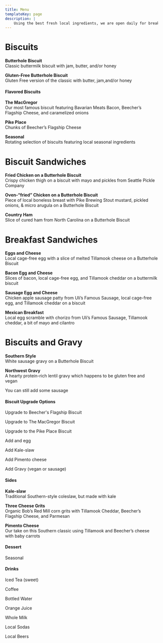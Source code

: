 ```yaml
---
title: Menu
templateKey: page
description: |
    Using the best fresh local ingredients, we are open daily for breakfast. Our restaurant menu features buttermilk biscuits, breakfast sandwiches, biscuits and gravy and many other southern favorites including vegan, vegetarian and gluten free options. Missed breakfast? Try our newest fried chicken sandwich or a crab melt for lunch.
---
```

<div class="menu">
<div class="row">
  <div class="col col-6 col-small-6 col-tiny-6">
    <h1>Biscuits</h1>
    <!-- <p>Warmed up to eat here, or to take home and eat later</p> -->
    <div class="row">
      <div class="col col-9 col-small-9 col-tiny-9">
        <p>
         <strong>Butterhole Biscuit</strong> 
         <br />
         Classic buttermilk biscuit with jam, butter, and/or honey
        </p>
      </div>
      <div class="col col-3 col-small-3 col-tiny-3">
      <!-- <p>$3.50</p> -->
        <p></p>
      </div>
    </div>
    <div class="row">
      <div class="col col-9 col-small-9 col-tiny-9">
        <p>
          <strong>Gluten-Free Butterhole Biscuit</strong>
          <br />
          Gluten Free version of the classic with butter, jam,and/or honey
        </p>
      </div>
      <div class="col col-3 col-small-3 col-tiny-3">
      <!-- <p>$4.50</p> -->
        <p></p>
      </div>
    </div>
  </div>
  <div class="col col-6 col-small-6 col-tiny-6">
    <h4>Flavored Biscuits</h4>
    <div class="row">
      <div class="col col-9 col-small-9 col-tiny-9">
        <p>
          <strong>The MacGregor</strong>
          <br />
          Our most famous biscuit featuring Bavarian Meats Bacon, Beecher’s Flagship Cheese, and caramelized onions
        </p>
      </div>
      <div class="col col-3 col-small-3 col-tiny-3">
        <p></p>
      </div>
    </div>
    <div class="row">
      <div class="col col-9 col-small-9 col-tiny-9">
        <p>
          <strong>Pike Place</strong>
          <br />
          Chunks of Beecher’s Flagship Cheese
        </p>
      </div>
      <div class="col col-3 col-small-3 col-tiny-3">
        <p></p>
      </div>
    </div>
    <div class="row">
      <div class="col col-9 col-small-9 col-tiny-9">
        <p>
          <strong>Seasonal</strong>
          <br />
          Rotating selection of biscuits featuring local seasonal ingredients
        </p>
      </div>
      <div class="col col-3 col-small-3 col-tiny-3">
        <p></p>
      </div>
    </div>
  </div>
</div>
<div class="row">
  <div class="col col-6 col-small-6 col-tiny-6">
    <h1>Biscuit Sandwiches</h1>
    <div class="row">
      <div class="col col-9 col-small-9 col-tiny-9">
        <p>
          <strong>Fried Chicken on a Butterhole Biscuit</strong>
          <br />
          Crispy chicken thigh on a biscuit with mayo and pickles from Seattle Pickle Company
        </p>
      </div>
      <div class="col col-3 col-small-3 col-tiny-3">
        <p></p>
      </div>
    </div>
    <div class="row">
      <div class="col col-9 col-small-9 col-tiny-9">
        <p>
          <strong>Oven-“fried” Chicken on a Butterhole Biscuit</strong>
          <br />
          Piece of local boneless breast with Pike Brewing Stout mustard, pickled onions, &amp; micro arugula on a Butterhole
          Biscuit
        </p>
      </div>
      <div class="col col-3 col-small-3 col-tiny-3">
        <p></p>
      </div>
    </div>
    <div class="row">
      <div class="col col-9 col-small-9 col-tiny-9">
        <p>
          <strong>Country Ham</strong>
          <br />
          Slice of cured ham from North Carolina on a Butterhole Biscuit
        </p>
      </div>
      <div class="col col-3 col-small-3 col-tiny-3">
        <p></p>
      </div>
    </div>
  </div>
  <div class="col col-6 col-small-6 col-tiny-6">
    <h1>Breakfast Sandwiches</h1>
    <div class="row">
      <div class="col col-9 col-small-9 col-tiny-9">
        <p>
          <strong>Eggs and Cheese</strong>
          <br />
          Local cage-free egg with a slice of melted Tillamook cheese on a Butterhole Biscuit
        </p>
      </div>
      <div class="col col-3 col-small-3 col-tiny-3">
        <p></p>
      </div>
    </div>
    <div class="row">
      <div class="col col-9 col-small-9 col-tiny-9">
        <p>
          <strong>Bacon Egg and Cheese</strong>
          <br />
          Slices of bacon,  local cage-free egg, and Tillamook cheddar on a buttermilk biscuit
        </p>
      </div>
      <div class="col col-3 col-small-3 col-tiny-3">
        <p></p>
      </div>
    </div>
    <div class="row">
      <div class="col col-9 col-small-9 col-tiny-9">
        <p>
          <strong>Sausage Egg and Cheese</strong>
          <br />
          Chicken apple sausage patty from Uli’s Famous Sausage, local cage-free egg, and Tillamook cheddar on a biscuit
        </p>
      </div>
      <div class="col col-3 col-small-3 col-tiny-3">
        <p></p>
      </div>
    </div>
  </div>
     <div class="row">
      <div class="col col-9 col-small-9 col-tiny-9">
        <p>
          <strong>Mexican Breakfast</strong>
          <br />
          Local egg scramble with chorizo from Uli’s Famous Sausage, Tillamook cheddar, a bit of mayo and cilantro
        </p>
     </div>
     <div class="col col-3 col-small-3 col-tiny-3">
        <p></p>
     </div>
    </div>
  </div>
</div>
<div class="row">
  <div class="col col-6 col-small-6 col-tiny-6">
    <h1>Biscuits and Gravy</h1>
    <div class="row">
      <div class="col col-9 col-small-9 col-tiny-9">
        <p>
          <strong>Southern Style</strong>
          <br />
          White sausage gravy on a Butterhole Biscuit
        </p>
      </div>
      <div class="col col-3 col-small-3 col-tiny-3">
        <p></p>
      </div>
    </div>
    <div class="row">
      <div class="col col-9 col-small-9 col-tiny-9">
        <p>
          <strong>Northwest Gravy</strong>
          <br />
          A hearty protein-rich lentil gravy which happens to be gluten free and vegan
        </p>
      </div>
      <div class="col col-3 col-small-3 col-tiny-3">
        <p></p>
      </div>
    </div>
    <div class="row">
      <div class="col col-9 col-small-9 col-tiny-9">
        <p>You can still add some sausage</p>
      </div>
      <div class="col col-3 col-small-3 col-tiny-3">
        <p></p>
      </div>
    </div>
  </div>
  <div class="col col-6 col-small-6 col-tiny-6">
    <h4>Biscuit Upgrade Options</h4>
    <div class="row">
      <div class="col col-9 col-small-9 col-tiny-9">
        <p>Upgrade to Beecher's Flagship Biscuit</p>
      </div>
      <div class="col col-3 col-small-3 col-tiny-3">
        <p></p>
      </div>
    </div>
    <div class="row">
      <div class="col col-9 col-small-9 col-tiny-9">
        <p>Upgrade to The MacGregor Biscuit</p>
      </div>
      <div class="col col-3 col-small-3 col-tiny-3">
        <p></p>
      </div>
    </div>
    <div class="row">
      <div class="col col-9 col-small-9 col-tiny-9">
        <p>Upgrade to the Pike Place Biscuit</p>
      </div>
      <div class="col col-3 col-small-3 col-tiny-3">
        <p></p>
      </div>
    </div>
    <div class="row">
      <div class="col col-9 col-small-9 col-tiny-9">
        <p>Add and egg</p>
      </div>
      <div class="col col-3 col-small-3 col-tiny-3">
        <p></p>
      </div>
    </div>
    <div class="row">
      <div class="col col-9 col-small-9 col-tiny-9">
        <p>Add Kale-slaw</p>
      </div>
      <div class="col col-3 col-small-3 col-tiny-3">
        <p></p>
      </div>
    </div>
    <div class="row">
      <div class="col col-9 col-small-9 col-tiny-9">
        <p>Add Pimento cheese</p>
      </div>
      <div class="col col-3 col-small-3 col-tiny-3">
        <p></p>
      </div>
    </div>
    <div class="row">
      <div class="col col-9 col-small-9 col-tiny-9">
        <p>Add Gravy (vegan or sausage)</p>
      </div>
      <div class="col col-3 col-small-3 col-tiny-3">
        <p></p>
      </div>
    </div>
  </div>
</div>
<div class="row">
  <div class="col col-6 col-small-6 col-tiny-6">
    <h4>Sides</h4>
    <div class="row">
      <div class="col col-9 col-small-9">
        <p>
          <strong>Kale-slaw</strong>
          <br />
          Traditional Southern-style coleslaw, but made with kale
        </p>
      </div>
      <div class="col col-3 col-small-3">
        <p></p>
      </div>
    </div>
    <div class="row">
      <div class="col col-9 col-small-9 col-tiny-9">
        <p>
          <strong>Three Cheese Grits</strong>
          <br />
          Organic Bob’s Red Mill corn grits with Tillamook Cheddar, Beecher’s Flagship Cheese, and Parmesan
        </p>
      </div>
      <div class="col col-3 col-small-3 col-tiny-3">
        <p></p>
      </div>
    </div>
    <div class="row">
      <div class="col col-9 col-small-9 col-tiny-9">
        <p>
          <strong>Pimento Cheese</strong>
          <br />
          Our take on this Southern classic using Tillamook and Beecher’s cheese with baby carrots
        </p>
      </div>
      <div class="col col-3 col-small-3 col-tiny-3">
        <p></p>
      </div>
    </div>
  </div>
  <div class="col col-6 col-small-6 col-tiny-6">
    <h4>Dessert</h4>
    <p>Seasonal</p>
    <h4>Drinks</h4>
    <div class="row">
      <div class="col col-9 col-small-9 col-tiny-9">
        <p>Iced Tea (sweet)</p>
      </div>
      <div class="col col-3 col-small-3 col-tiny-3">
        <p></p>
      </div>
    </div>
    <div class="row">
      <div class="col col-9 col-small-9 col-tiny-9">
        <p>Coffee</p>
      </div>
      <div class="col col-3 col-small-3 col-tiny-3">
        <p></p>
      </div>
    </div>
    <div class="row">
      <div class="col col-9 col-small-9 col-tiny-9">
        <p>Bottled Water</p>
      </div>
      <div class="col col-3 col-small-3 col-tiny-3">
        <p></p>
      </div>
    </div>
    <div class="row">
      <div class="col col-9 col-small-9 col-tiny-9">
        <p>Orange Juice</p>
      </div>
      <div class="col col-3 col-small-3 col-tiny-3">
        <p></p>
      </div>
    </div>
    <div class="row">
      <div class="col col-9 col-small-9 col-tiny-9">
        <p>Whole Milk</p>
      </div>
      <div class="col col-3 col-small-3 col-tiny-3">
        <p></p>
      </div>
    </div>
    <div class="row">
      <div class="col col-9 col-small-9 col-tiny-9">
        <p>Local Sodas</p>
        <p>Local Beers</p>
      </div>
      <div class="col col-3 col-small-3 col-tiny-3">
        <p></p>
      </div>
    </div>
  </div>
</div>
</div>
